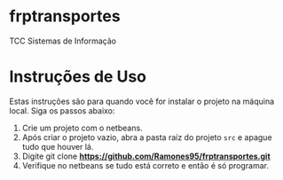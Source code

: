 ﻿# frptransportes
TCC Sistemas de Informação

# Instruções de Uso
Estas instruções são para quando você for instalar o projeto na máquina local.
Siga os passos abaixo:
1. Crie um projeto com o netbeans.
2. Após criar o projeto vazio, abra a pasta raíz do projeto `src` e apague tudo que houver lá.
3. Digite git clone **https://github.com/Ramones95/frptransportes.git**
4. Verifique no netbeans se tudo está correto e então é só programar.
